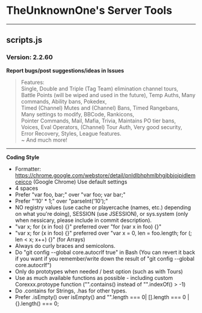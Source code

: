 # TheUnknownOne's Server Tools***## scripts.js### Version: 2.2.60  **Report bugs/post suggestions/ideas in Issues**> Features:  Single, Double and Triple (Tag Team) elimination channel tours,  Battle Points (will be wiped and used in the future), Temp Auths,Many commands, Ability bans, Pokedex,    Timed (Channel) Mutes and (Channel) Bans, Timed Rangebans,  Many settings to modify, BBCode, Rankicons,  Pointer Commands, Mail, Mafia, Trivia, Maintains PO tier bans,  Voices, Eval Operators, (Channel) Tour Auth, Very good security,   Error Recovery, Styles, League features.  ~ And much more!  *****Coding Style**- Formatter: https://chrome.google.com/webstore/detail/pnldlbhphmlbhgjbbjojpidlemceicco (Google Chrome) Use default settings- 4 spaces- Prefer "var foo, bar;" over "var foo; var bar;"- Prefer "'10' * 1;" over "parseInt('10');"- NO registry values (use cache or playercache (names, etc.) depending on what you're doing), SESSION (use JSESSION), or sys.system (only when nessicary, please include in commit description).- "var x; for (x in foo) {}" preferred over "for (var x in foo) {}"- "var x; for (x in foo) {}" preferred over "var x = 0, len = foo.length; for (; len < x; x++) {}" (for Arrays)- Always do curly braces and semicolons.- Do "git config --global core.autocrlf true" in Bash (You can revert it back if you want if you remember/write down the result of "git config --global core.autocrlf")- Only do prototypes when needed / best option (such as with Tours)- Use as much available functions as possible - including custom Corexxx.protoype function ("".contains() instead of "".indexOf() > -1)- Do .contains for Strings, .has for other types.- Prefer .isEmpty() over isEmpty() and "".length === 0| [].length === 0 | {}.length() === 0; 